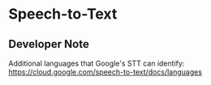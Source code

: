 # Speech-to-Text

## Developer Note

Additional languages that Google's STT can identify: https://cloud.google.com/speech-to-text/docs/languages